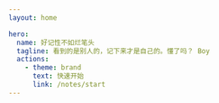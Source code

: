 ```yaml
---
layout: home

hero:
  name: 好记性不如烂笔头
  tagline: 看到的是别人的，记下来才是自己的。懂了吗？ Boy
  actions:
    - theme: brand
      text: 快速开始
      link: /notes/start
---
```


